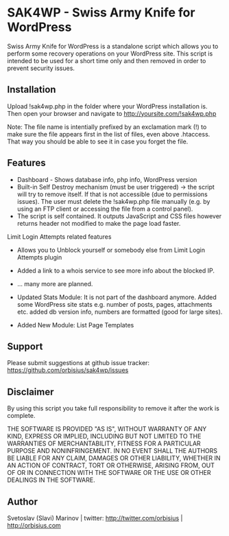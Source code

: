 SAK4WP - Swiss Army Knife for WordPress
======

Swiss Army Knife for WordPress is a standalone script which allows you to perform some recovery operations on your WordPress site.
This script is intended to be used for a short time only and then removed in order to prevent security issues.

Installation
------------

Upload !sak4wp.php in the folder where your WordPress installation is.
Then open your browser and navigate to http://yoursite.com/!sak4wp.php

Note: The file name is intentially prefixed by an exclamation mark (!) to make sure the file appears first in the list of files, even above .htaccess.
That way you should be able to see it in case you forget the file.


Features
--------
- Dashboard - Shows database info, php info, WordPress version
- Built-in Self Destroy mechanism (must be user triggered) -> the script will try to remove itself. 
If that is not accessible (due to permissions issues). The user must delete the !sak4wp.php file manually 
(e.g. by using an FTP client or accessing the file from a control panel).
- The script is self contained. It outputs JavaScript and CSS files however returns header not modified to make the page load faster.

Limit Login Attempts related features
- Allows you to Unblock yourself or somebody else from Limit Login Attempts plugin
- Added a link to a whois service to see more info about the blocked IP.
- ... many more are planned.

- Updated Stats Module: It is not part of the dashboard anymore. Added some WordPress site stats e.g. number of posts, pages, attachments etc.
	added db version info, numbers are formatted (good for large sites).
- Added New Module: List Page Templates

Support
--------

Please submit suggestions at github issue tracker: https://github.com/orbisius/sak4wp/issues


Disclaimer
----------

By using this script you take full responsibility to remove it after the work is complete.

THE SOFTWARE IS PROVIDED "AS IS", WITHOUT WARRANTY OF ANY KIND,
EXPRESS OR IMPLIED, INCLUDING BUT NOT LIMITED TO THE WARRANTIES OF
MERCHANTABILITY, FITNESS FOR A PARTICULAR PURPOSE AND NONINFRINGEMENT.
IN NO EVENT SHALL THE AUTHORS BE LIABLE FOR ANY CLAIM, DAMAGES OR
OTHER LIABILITY, WHETHER IN AN ACTION OF CONTRACT, TORT OR OTHERWISE,
ARISING FROM, OUT OF OR IN CONNECTION WITH THE SOFTWARE OR THE USE OR
OTHER DEALINGS IN THE SOFTWARE.

Author
------

Svetoslav (Slavi) Marinov | twitter: http://twitter.com/orbisius | http://orbisius.com

